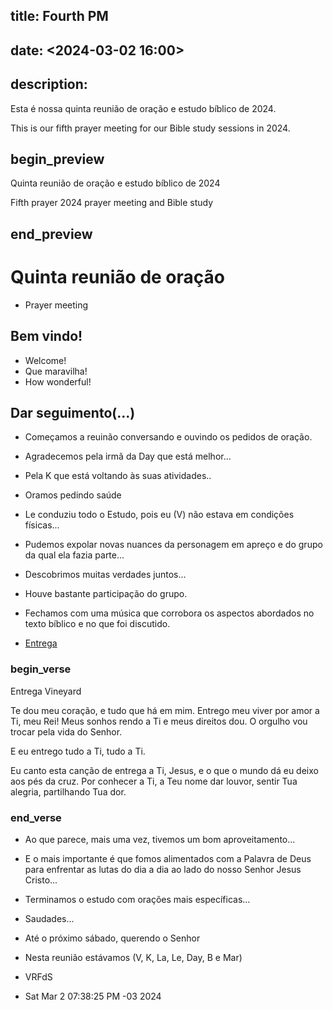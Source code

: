 ## title: Fourth PM
## date: <2024-03-02 16:00>

## description:

Esta é nossa quinta reunião de oração e estudo bíblico de 2024.

This is our fifth prayer meeting for our Bible study sessions in 2024.

## begin_preview

Quinta reunião de oração e estudo bíblico de 2024

Fifth prayer 2024 prayer meeting and Bible study

## end_preview

# Quinta reunião de oração
- Prayer meeting

## Bem vindo!

- Welcome!
- Que maravilha!
- How wonderful!

## Dar seguimento(...)

- Começamos a reuinão conversando e ouvindo os pedidos de oração.
- Agradecemos pela irmã da Day que está melhor...
- Pela K que está voltando às suas atividades..
- Oramos pedindo saúde
- Le conduziu todo o Estudo, pois eu (V) não estava em condições físicas... 
- Pudemos expolar novas nuances da personagem em apreço e do grupo da qual ela fazia parte... 
- Descobrimos muitas verdades juntos...
- Houve bastante participação do grupo.
- Fechamos com uma música que corrobora os aspectos abordados no texto bíblico e no que foi discutido.

- [Entrega](https://www.youtube.com/watch?v=8blwNYcr7zY&t=6)

### begin_verse

Entrega
Vineyard

Te dou meu coração, 
e tudo que há em mim. 
Entrego meu viver 
por amor a Ti, meu Rei! 
Meus sonhos rendo a Ti 
e meus direitos dou. 
O orgulho vou trocar 
pela vida do Senhor.

E eu entrego tudo a Ti, 
tudo a Ti.

Eu canto esta canção 
de entrega a Ti, Jesus, 
e o que o mundo dá 
eu deixo aos pés da cruz. 
Por conhecer a Ti, 
a Teu nome dar louvor, 
sentir Tua alegria, 
partilhando Tua dor.

### end_verse

- Ao que parece, mais uma vez, tivemos um bom aproveitamento...

- E o mais importante é que fomos alimentados com a Palavra de Deus para enfrentar as lutas do dia a dia ao lado do nosso Senhor Jesus Cristo...

- Terminamos o estudo com orações mais específicas... 

- Saudades...

- Até o próximo sábado, querendo o Senhor

- Nesta reunião estávamos (V, K, La, Le, Day, B e Mar)

- VRFdS
- Sat Mar  2 07:38:25 PM -03 2024

